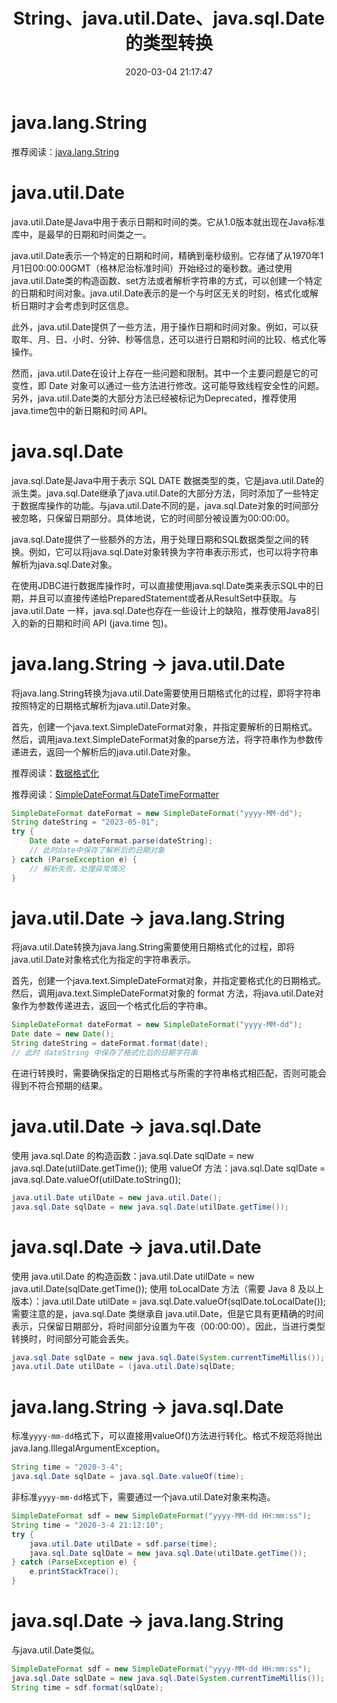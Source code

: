 ﻿---
title: String、java.util.Date、java.sql.Date的类型转换
date: 2020-03-04 21:17:47
summary: 本文分享java.lang.String、java.util.Date、java.sql.Date的互相转化方法。
tags:
- Java
categories:
- 开发技术
---

# java.lang.String

推荐阅读：[java.lang.String](https://blankspace.blog.csdn.net/article/details/130395138)

# java.util.Date

java.util.Date是Java中用于表示日期和时间的类。它从1.0版本就出现在Java标准库中，是最早的日期和时间类之一。

java.util.Date表示一个特定的日期和时间，精确到毫秒级别。它存储了从1970年1月1日00:00:00GMT（格林尼治标准时间）开始经过的毫秒数。通过使用java.util.Date类的构造函数、set方法或者解析字符串的方式，可以创建一个特定的日期和时间对象。java.util.Date表示的是一个与时区无关的时刻，格式化或解析日期时才会考虑到时区信息。

此外，java.util.Date提供了一些方法，用于操作日期和时间对象。例如，可以获取年、月、日、小时、分钟、秒等信息，还可以进行日期和时间的比较、格式化等操作。

然而，java.util.Date在设计上存在一些问题和限制。其中一个主要问题是它的可变性，即 Date 对象可以通过一些方法进行修改。这可能导致线程安全性的问题。另外，java.util.Date类的大部分方法已经被标记为Deprecated，推荐使用java.time包中的新日期和时间 API。

# java.sql.Date

java.sql.Date是Java中用于表示 SQL DATE 数据类型的类，它是java.util.Date的派生类。java.sql.Date继承了java.util.Date的大部分方法，同时添加了一些特定于数据库操作的功能。与java.util.Date不同的是，java.sql.Date对象的时间部分被忽略，只保留日期部分。具体地说，它的时间部分被设置为00:00:00。

java.sql.Date提供了一些额外的方法，用于处理日期和SQL数据类型之间的转换。例如，它可以将java.sql.Date对象转换为字符串表示形式，也可以将字符串解析为java.sql.Date对象。

在使用JDBC进行数据库操作时，可以直接使用java.sql.Date类来表示SQL中的日期，并且可以直接传递给PreparedStatement或者从ResultSet中获取。与java.util.Date 一样，java.sql.Date也存在一些设计上的缺陷，推荐使用Java8引入的新的日期和时间 API (java.time 包)。

# java.lang.String → java.util.Date

将java.lang.String转换为java.util.Date需要使用日期格式化的过程，即将字符串按照特定的日期格式解析为java.util.Date对象。

首先，创建一个java.text.SimpleDateFormat对象，并指定要解析的日期格式。
然后，调用java.text.SimpleDateFormat对象的parse方法，将字符串作为参数传递进去，返回一个解析后的java.util.Date对象。

推荐阅读：[数据格式化](https://blankspace.blog.csdn.net/article/details/104714306)

推荐阅读：[SimpleDateFormat与DateTimeFormatter](https://blankspace.blog.csdn.net/article/details/130446727)

```java
SimpleDateFormat dateFormat = new SimpleDateFormat("yyyy-MM-dd");
String dateString = "2023-05-01";
try {
    Date date = dateFormat.parse(dateString);
    // 此时date中保存了解析后的日期对象
} catch (ParseException e) {
    // 解析失败，处理异常情况
}
```

# java.util.Date → java.lang.String

将java.util.Date转换为java.lang.String需要使用日期格式化的过程，即将java.util.Date对象格式化为指定的字符串表示。

首先，创建一个java.text.SimpleDateFormat对象，并指定要格式化的日期格式。
然后，调用java.text.SimpleDateFormat对象的 format 方法，将java.util.Date对象作为参数传递进去，返回一个格式化后的字符串。

```java
SimpleDateFormat dateFormat = new SimpleDateFormat("yyyy-MM-dd");
Date date = new Date();
String dateString = dateFormat.format(date);
// 此时 dateString 中保存了格式化后的日期字符串
```

在进行转换时，需要确保指定的日期格式与所需的字符串格式相匹配，否则可能会得到不符合预期的结果。

# java.util.Date → java.sql.Date

使用 java.sql.Date 的构造函数：java.sql.Date sqlDate = new java.sql.Date(utilDate.getTime());
使用 valueOf 方法：java.sql.Date sqlDate = java.sql.Date.valueOf(utilDate.toString());

```java
java.util.Date utilDate = new java.util.Date();
java.sql.Date sqlDate = new java.sql.Date(utilDate.getTime());
```

# java.sql.Date → java.util.Date

使用 java.util.Date 的构造函数：java.util.Date utilDate = new java.util.Date(sqlDate.getTime());
使用 toLocalDate 方法（需要 Java 8 及以上版本）：java.util.Date utilDate = java.sql.Date.valueOf(sqlDate.toLocalDate());
需要注意的是，java.sql.Date 类继承自 java.util.Date，但是它具有更精确的时间表示，只保留日期部分，将时间部分设置为午夜（00:00:00）。因此，当进行类型转换时，时间部分可能会丢失。

```java
java.sql.Date sqlDate = new java.sql.Date(System.currentTimeMillis());
java.util.Date utilDate = (java.util.Date)sqlDate;
```

# java.lang.String → java.sql.Date

标准`yyyy-mm-dd`格式下，可以直接用valueOf()方法进行转化。格式不规范将抛出java.lang.IllegalArgumentException。

```java
String time = "2020-3-4";
java.sql.Date sqlDate = java.sql.Date.valueOf(time);
```

非标准`yyyy-mm-dd`格式下，需要通过一个java.util.Date对象来构造。

```java
SimpleDateFormat sdf = new SimpleDateFormat("yyyy-MM-dd HH:mm:ss");
String time = "2020-3-4 21:12:10";
try {
    java.util.Date utilDate = sdf.parse(time);
    java.sql.Date sqlDate = new java.sql.Date(utilDate.getTime());
} catch (ParseException e) {
    e.printStackTrace();
}
```

# java.sql.Date → java.lang.String

与java.util.Date类似。

```java
SimpleDateFormat sdf = new SimpleDateFormat("yyyy-MM-dd HH:mm:ss");
java.sql.Date sqlDate = new java.sql.Date(System.currentTimeMillis());
String time = sdf.format(sqlDate);
```
